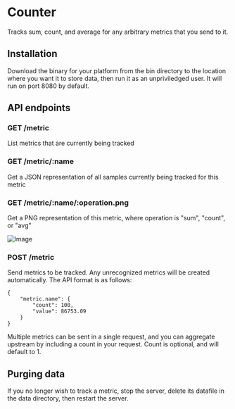 # Counter

Tracks sum, count, and average for any arbitrary metrics that you send to it.

## Installation

Download the binary for your platform from the bin directory to the location where you want it
to store data, then run it as an unpriviledged user. It will run on port 8080 by default.

## API endpoints

### GET /metric

List metrics that are currently being tracked

### GET /metric/:name

Get a JSON representation of all samples currently being tracked for this metric

### GET /metric/:name/:operation.png

Get a PNG representation of this metric, where operation is "sum", "count", or "avg"

![Image](../blob/master/examples/avg.png?raw=true)

### POST /metric

Send metrics to be tracked. Any unrecognized metrics will be created automatically.
The API format is as follows:

    {
        "metric.name": {
            "count": 100,
            "value": 86753.09
        }
    }

Multiple metrics can be sent in a single request, and you can aggregate upstream by including a
count in your request. Count is optional, and will default to 1.

## Purging data

If you no longer wish to track a metric, stop the server, delete its datafile in the data directory,
then restart the server.
